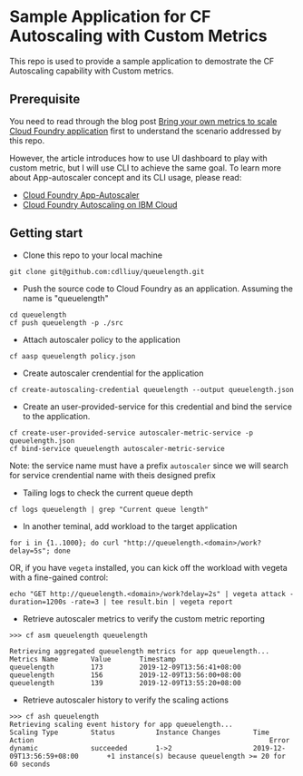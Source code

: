 # Sample Application for CF Autoscaling with Custom Metrics

This repo is used to provide a sample application to demostrate the CF Autoscaling capability with Custom metrics.  

## Prerequisite
You need to read through the blog post [Bring your own metrics to scale Cloud Foundry application](https://www.ibm.com/cloud/blog/bring-your-own-metrics-to-autoscale-your-ibm-cloud-foundry-applications) first to understand the scenario addressed by this repo. 

However,  the article introduces how to use UI dashboard to play with custom metric, but I will use CLI to achieve the same goal.  To learn more about App-autoscaler concept and its CLI usage, please read:

* [Cloud Foundry App-Autoscaler](https://github.com/cloudfoundry/app-autoscaler/blob/develop/docs/Readme.md)
* [Cloud Foundry Autoscaling on IBM Cloud](https://cloud.ibm.com/docs/cloud-foundry-public?topic=cloud-foundry-public-autoscale_cloud_foundry_apps)


## Getting start

*  Clone this repo to your local machine
```
git clone git@github.com:cdlliuy/queuelength.git
```

*  Push the source code to Cloud Foundry as an application.  Assuming the name is "queuelength"
```
cd queuelength
cf push queuelength -p ./src
```

* Attach autoscaler policy to the application
```
cf aasp queuelength policy.json
```

* Create autoscaler crendential for the application
```
cf create-autoscaling-credential queuelength --output queuelength.json
```

* Create an user-provided-service for this credential and bind the service to the application.
```
cf create-user-provided-service autoscaler-metric-service -p queuelength.json
cf bind-service queuelength autoscaler-metric-service
```
Note: the service name must have a prefix `autoscaler` since we will search for service crendential name with theis designed prefix

* Tailing logs to check the current queue depth
```
cf logs queuelength | grep "Current queue length"
```

* In another teminal,  add workload to the target application
```
for i in {1..1000}; do curl "http://queuelength.<domain>/work?delay=5s"; done
```
OR, if you have `vegeta` installed, you can kick off the workload with vegeta with a fine-gained control:
```
echo "GET http://queuelength.<domain>/work?delay=2s" | vegeta attack -duration=1200s -rate=3 | tee result.bin | vegeta report
```


* Retrieve autoscaler metrics to verify the custom metric reporting
```
>>> cf asm queuelength queuelength

Retrieving aggregated queuelength metrics for app queuelength...
Metrics Name     	Value     	Timestamp
queuelength      	173       	2019-12-09T13:56:41+08:00
queuelength      	156       	2019-12-09T13:56:00+08:00
queuelength      	139       	2019-12-09T13:55:20+08:00
```

* Retrieve autoscaler history to verify the scaling actions
```
>>> cf ash queuelength
Retrieving scaling event history for app queuelength...
Scaling Type     	Status        	Instance Changes     	Time                          	Action                                                      	Error
dynamic          	succeeded     	1->2                 	2019-12-09T13:56:59+08:00     	+1 instance(s) because queuelength >= 20 for 60 seconds
```

